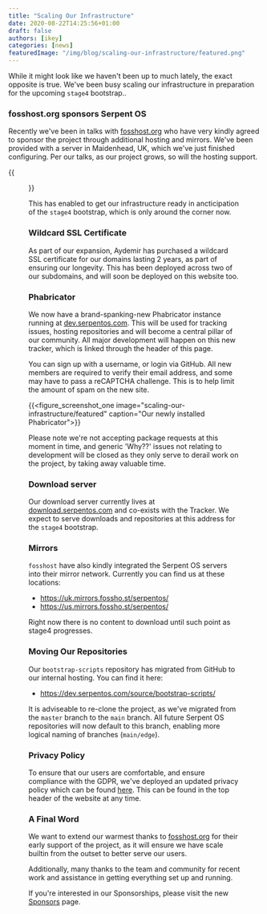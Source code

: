 ```yaml
---
title: "Scaling Our Infrastructure"
date: 2020-08-22T14:25:56+01:00
draft: false
authors: [ikey]
categories: [news]
featuredImage: "/img/blog/scaling-our-infrastructure/featured.png"
---
```


While it might look like we haven't been up to much lately, the exact opposite is true.
We've been busy scaling our infrastructure in preparation for the upcoming `stage4`
bootstrap..

### fosshost.org sponsors Serpent OS

Recently we've been in talks with [fosshost.org](https://fosshost.org) who have very kindly
agreed to sponsor the project through additional hosting and mirrors. We've been provided
with a server in Maidenhead, UK, which we've just finished configuring. Per our talks, as
our project grows, so will the hosting support.

{{<figure src="/img/fosshost.org_Cloud_Light.png" width="20%" height="20%" link="https://fosshost.org">}}


This has enabled to get our infrastructure ready in ancticipation of the `stage4` bootstrap,
which is only around the corner now.

### Wildcard SSL Certificate

As part of our expansion, Aydemir has purchased a wildcard SSL certificate for our domains lasting
2 years, as part of ensuring our longevity. This has been deployed across two of our subdomains,
and will soon be deployed on this website too.

### Phabricator

We now have a brand-spanking-new Phabricator instance running at [dev.serpentos.com](https://dev.serpentos.com).
This will be used for tracking issues, hosting repositories and will become a central pillar of our
community. All major development will happen on this new tracker, which is linked through the header
of this page.

You can sign up with a username, or login via GitHub. All new members are required to verify their
email address, and some may have to pass a reCAPTCHA challenge. This is to help limit the amount of
spam on the new site.

{{<figure_screenshot_one image="scaling-our-infrastructure/featured" caption="Our newly installed Phabricator">}}

Please note we're not accepting package requests at this moment in time, and generic 'Why??' issues not
relating to development will be closed as they only serve to derail work on the project, by taking away
valuable time.

### Download server

Our download server currently lives at [download.serpentos.com](https://download.serpentos.com) and co-exists
with the Tracker. We expect to serve downloads and repositories at this address for the `stage4` bootstrap.

### Mirrors

`fosshost` have also kindly integrated the Serpent OS servers into their mirror network. Currently you can find us
at these locations:

 - https://uk.mirrors.fossho.st/serpentos/
 - https://us.mirrors.fossho.st/serpentos/

Right now there is no content to download until such point as stage4 progresses.

### Moving Our Repositories

Our `bootstrap-scripts` repository has migrated from GitHub to our internal hosting. You can find it here:

 - https://dev.serpentos.com/source/bootstrap-scripts/

It is adviseable to re-clone the project, as we've migrated from the `master` branch to the `main` branch.
All future Serpent OS repositories will now default to this branch, enabling more logical naming of
branches (`main/edge`).

### Privacy Policy

To ensure that our users are comfortable, and ensure compliance with the GDPR, we've deployed an updated
privacy policy which can be found [here](/privacy/). This can be found in the top header of the website
at any time.

### A Final Word

We want to extend our warmest thanks to [fosshost.org](https://fosshost.org) for their early support of
the project, as it will ensure we have scale builtin from the outset to better serve our users.

Additionally, many thanks to the team and community for recent work and assistance in getting everything
set up and running.

If you're interested in our Sponsorships, please visit the new [Sponsors](/sponsors) page.
